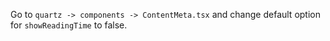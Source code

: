 Go to `quartz -> components -> ContentMeta.tsx` and change default option for `showReadingTime` to false.